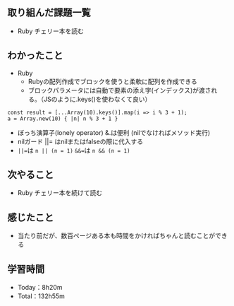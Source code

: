 ## 取り組んだ課題一覧
- Ruby チェリー本を読む

## わかったこと
- Ruby
  - Rubyの配列作成でブロックを使うと柔軟に配列を作成できる
  - ブロックパラメータには自動で要素の添え字(インデックス)が渡される。（JSのように.keys()を使わなくて良い）
```
const result = [...Array(10).keys()].map(i => i % 3 + 1);
a = Array.new(10) { |n| n % 3 + 1 }
```
  - ぼっち演算子(lonely operator) &.は便利 (nilでなければメソッド実行)
  - nilガード ||= はnilまたはfalseの際に代入する
  - `||=`は `n || (n = 1)`  `&&=`は `n && (n = 1)`

## 次やること
- Ruby チェリー本を続けて読む

## 感じたこと
- 当たり前だが、数百ページある本も時間をかければちゃんと読むことができる
 
## 学習時間
- Today：8h20m
- Total：132h55m
